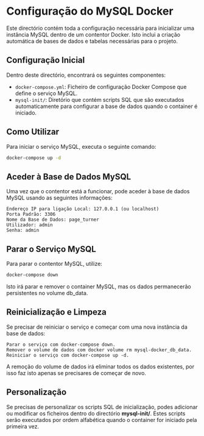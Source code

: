 # Configuração do MySQL Docker

Este directório contém toda a configuração necessária para inicializar uma instância MySQL dentro de um contentor Docker. Isto inclui a criação automática de bases de dados e tabelas necessárias para o projeto.

## Configuração Inicial

Dentro deste directório, encontrará os seguintes componentes:

- `docker-compose.yml`: Ficheiro de configuração Docker Compose que define o serviço MySQL.
- `mysql-init/`: Diretório que contém scripts SQL que são executados automaticamente para configurar a base de dados quando o container é iniciado.

## Como Utilizar

Para iniciar o serviço MySQL, executa o seguinte comando: 

```bash
docker-compose up -d
```

## Aceder à Base de Dados MySQL

Uma vez que o contentor está a funcionar, pode aceder à base de dados MySQL usando as seguintes informações:
```
Endereço IP para ligação Local: 127.0.0.1 (ou localhost)
Porta Padrão: 3306
Nome da Base de Dados: page_turner
Utilizador: admin
Senha: admin
```


## Parar o Serviço MySQL

Para parar o contentor MySQL, utilize:

```bash
docker-compose down
```

Isto irá parar e remover o container MySQL, mas os dados permanecerão persistentes no volume db_data.

## Reinicialização e Limpeza

Se precisar de reiniciar o serviço e começar com uma nova instância da base de dados:
```
Parar o serviço com docker-compose down.
Remover o volume de dados com docker volume rm mysql-docker_db_data.
Reiniciar o serviço com docker-compose up -d.
```

A remoção do volume de dados irá eliminar todos os dados existentes, por isso faz isto apenas se precisares de começar de novo.


## Personalização

Se precisas de personalizar os scripts SQL de inicialização, podes adicionar ou modificar os ficheiros dentro do directório **mysql-init/**. Estes scripts serão executados por ordem alfabética quando o container for iniciado pela primeira vez.
